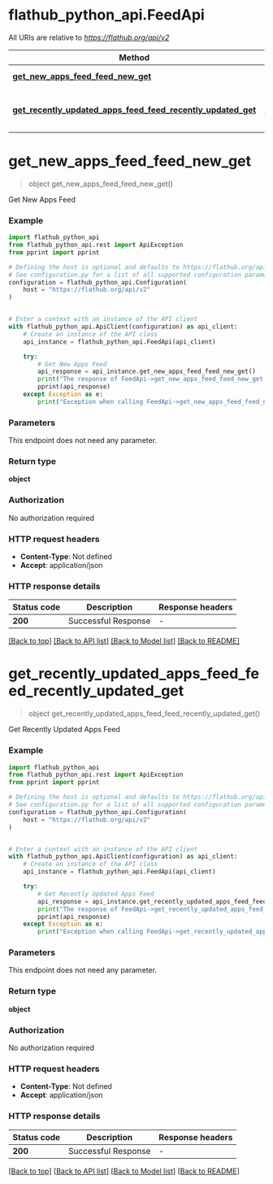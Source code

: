 # flathub_python_api.FeedApi

All URIs are relative to *https://flathub.org/api/v2*

Method | HTTP request | Description
------------- | ------------- | -------------
[**get_new_apps_feed_feed_new_get**](FeedApi.md#get_new_apps_feed_feed_new_get) | **GET** /feed/new | Get New Apps Feed
[**get_recently_updated_apps_feed_feed_recently_updated_get**](FeedApi.md#get_recently_updated_apps_feed_feed_recently_updated_get) | **GET** /feed/recently-updated | Get Recently Updated Apps Feed


# **get_new_apps_feed_feed_new_get**
> object get_new_apps_feed_feed_new_get()

Get New Apps Feed

### Example


```python
import flathub_python_api
from flathub_python_api.rest import ApiException
from pprint import pprint

# Defining the host is optional and defaults to https://flathub.org/api/v2
# See configuration.py for a list of all supported configuration parameters.
configuration = flathub_python_api.Configuration(
    host = "https://flathub.org/api/v2"
)


# Enter a context with an instance of the API client
with flathub_python_api.ApiClient(configuration) as api_client:
    # Create an instance of the API class
    api_instance = flathub_python_api.FeedApi(api_client)

    try:
        # Get New Apps Feed
        api_response = api_instance.get_new_apps_feed_feed_new_get()
        print("The response of FeedApi->get_new_apps_feed_feed_new_get:\n")
        pprint(api_response)
    except Exception as e:
        print("Exception when calling FeedApi->get_new_apps_feed_feed_new_get: %s\n" % e)
```



### Parameters

This endpoint does not need any parameter.

### Return type

**object**

### Authorization

No authorization required

### HTTP request headers

 - **Content-Type**: Not defined
 - **Accept**: application/json

### HTTP response details

| Status code | Description | Response headers |
|-------------|-------------|------------------|
**200** | Successful Response |  -  |

[[Back to top]](#) [[Back to API list]](../README.md#documentation-for-api-endpoints) [[Back to Model list]](../README.md#documentation-for-models) [[Back to README]](../README.md)

# **get_recently_updated_apps_feed_feed_recently_updated_get**
> object get_recently_updated_apps_feed_feed_recently_updated_get()

Get Recently Updated Apps Feed

### Example


```python
import flathub_python_api
from flathub_python_api.rest import ApiException
from pprint import pprint

# Defining the host is optional and defaults to https://flathub.org/api/v2
# See configuration.py for a list of all supported configuration parameters.
configuration = flathub_python_api.Configuration(
    host = "https://flathub.org/api/v2"
)


# Enter a context with an instance of the API client
with flathub_python_api.ApiClient(configuration) as api_client:
    # Create an instance of the API class
    api_instance = flathub_python_api.FeedApi(api_client)

    try:
        # Get Recently Updated Apps Feed
        api_response = api_instance.get_recently_updated_apps_feed_feed_recently_updated_get()
        print("The response of FeedApi->get_recently_updated_apps_feed_feed_recently_updated_get:\n")
        pprint(api_response)
    except Exception as e:
        print("Exception when calling FeedApi->get_recently_updated_apps_feed_feed_recently_updated_get: %s\n" % e)
```



### Parameters

This endpoint does not need any parameter.

### Return type

**object**

### Authorization

No authorization required

### HTTP request headers

 - **Content-Type**: Not defined
 - **Accept**: application/json

### HTTP response details

| Status code | Description | Response headers |
|-------------|-------------|------------------|
**200** | Successful Response |  -  |

[[Back to top]](#) [[Back to API list]](../README.md#documentation-for-api-endpoints) [[Back to Model list]](../README.md#documentation-for-models) [[Back to README]](../README.md)


